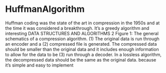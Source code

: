 # HuffmanAlgorithm
Huffman coding was the state of the art in compression in the 1950s and at the time it was considered a breakthrough. It’s a greedy algorithm and interesting DATA STRUCTURES AND ALGORITHMS 2 Figure 1: The general schematics of a compression algorithm. (1) The original data is run through an encoder and a (2) compressed file is generated. The compressed data should be smaller than the original data and it includes enough information to allow for the data to be (3) run through a decoder. In a lossless algorithm, the decompressed data should be the same as the original data. because it’s simple and easy to implement
